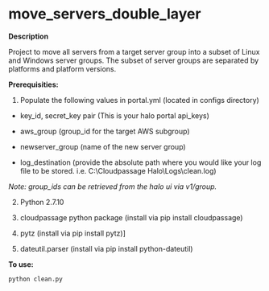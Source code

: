 # move_servers_double_layer
<b> Description </b>

Project to move all servers from a target server group into a subset of Linux and Windows server groups. The subset of server groups are separated by platforms and platform versions.

<b> Prerequisities: </b>

1.	Populate the following values in portal.yml (located in configs directory)

  * key_id, secret_key pair (This is your halo portal api_keys)
    
  * aws_group (group_id for the target AWS subgroup)
    
  * newserver_group (name of the new server group)
    
  * log_destination (provide the absolute path where you would like your log file to be stored. i.e. C:\Cloudpassage      Halo\Logs\clean.log)

  <i> Note: group_ids can be retrieved from the halo ui via v1/group. </i>

2.	Python 2.7.10

3.	cloudpassage python package (install via pip install cloudpassage)

4.	pytz (install via pip install pytz)]

5.	dateutil.parser (install via pip install python-dateutil)

<b> To use: </b>

```
python clean.py
```
